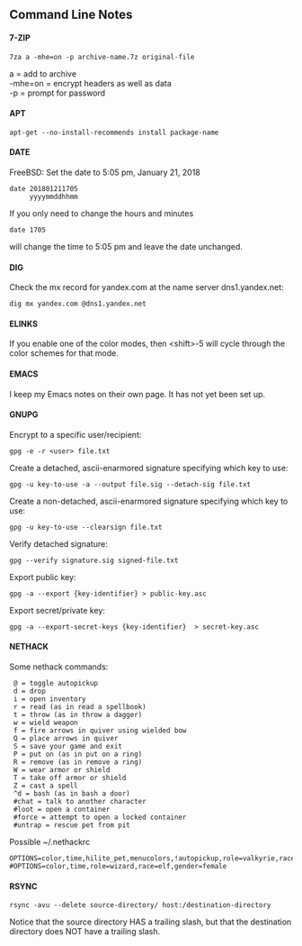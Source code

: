 ## Command Line Notes
#### 7-ZIP
```
7za a -mhe=on -p archive-name.7z original-file
```
a = add to archive  
-mhe=on = encrypt headers as well as data  
-p = prompt for password  

#### APT
```
apt-get --no-install-recommends install package-name
```

#### DATE
FreeBSD: Set the date to 5:05 pm, January 21, 2018
```
date 201801211705
     yyyymmddhhmm
```
If you only need to change the hours and minutes
```
date 1705
```
will change the time to 5:05 pm and leave the date unchanged.

#### DIG
Check the mx record for yandex.com at the name server dns1.yandex.net:
```
dig mx yandex.com @dns1.yandex.net
```
#### ELINKS
If you enable one of the color modes, then \<shift\>-5 will cycle through the color schemes for that mode.

#### EMACS
I keep my Emacs notes on their own page. It has not yet been set up.

#### GNUPG
Encrypt to a specific user/recipient:
```
gpg -e -r <user> file.txt
```
Create a detached, ascii-enarmored signature specifying which key to use:
```
gpg -u key-to-use -a --output file.sig --detach-sig file.txt
```
Create a non-detached, ascii-enarmored signature specifying which key to use:
```
gpg -u key-to-use --clearsign file.txt
```
Verify detached signature:
```
gpg --verify signature.sig signed-file.txt
```
Export public key:
```
gpg -a --export {key-identifier} > public-key.asc
```
Export secret/private key:
```
gpg -a --export-secret-keys {key-identifier}  > secret-key.asc
```
#### NETHACK
Some nethack commands:
```
 @ = toggle autopickup
 d = drop
 i = open inventory
 r = read (as in read a spellbook)
 t = throw (as in throw a dagger)
 w = wield weapon
 f = fire arrows in quiver using wielded bow
 Q = place arrows in quiver
 S = save your game and exit
 P = put on (as in put on a ring)
 R = remove (as in remove a ring)
 W = wear armor or shield
 T = take off armor or shield
 Z = cast a spell
 ^d = bash (as in bash a door)
 #chat = talk to another character
 #loot = open a container
 #force = attempt to open a locked container
 #untrap = rescue pet from pit
```
Possible ~/.nethackrc
```
OPTIONS=color,time,hilite_pet,menucolors,!autopickup,role=valkyrie,race=human
#OPTIONS=color,time,role=wizard,race=elf,gender=female
```
#### RSYNC
```
rsync -avu --delete source-directory/ host:/destination-directory
```
Notice that the source directory HAS a trailing slash, but that the destination directory does NOT have a trailing slash.
